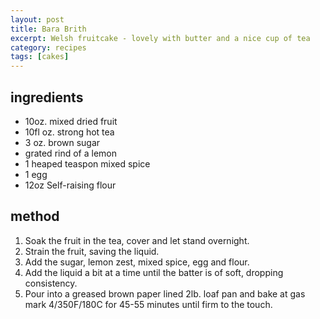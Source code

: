 ```yaml
---
layout: post
title: Bara Brith
excerpt: Welsh fruitcake - lovely with butter and a nice cup of tea
category: recipes
tags: [cakes]
---
```


ingredients
-----------

* 10oz. mixed dried fruit
* 10fl oz. strong hot tea
* 3 oz. brown sugar
* grated rind of a lemon
* 1 heaped teaspon mixed spice
* 1 egg
* 12oz Self-raising flour

method
------

1. Soak the fruit in the tea, cover and let stand overnight.
2. Strain the fruit, saving the liquid.
3. Add the sugar, lemon zest, mixed spice, egg and flour.
4. Add the liquid a bit at a time until the batter is of soft, dropping consistency.
5. Pour into a greased brown paper lined 2lb. loaf pan and bake at gas mark 4/350F/180C for 45-55 minutes until firm to the touch.
